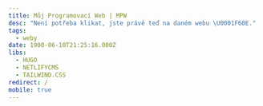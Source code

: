 ```yaml
---
title: Můj Programovací Web | MPW
desc: "Není potřeba klikat, jste právě teď na daném webu \U0001F60E."
tags:
  - weby
date: 1900-06-10T21:25:16.000Z
libs:
  - HUGO
  - NETLIFYCMS
  - TAILWIND.CSS
redirect: /
mobile: true
---
```

 
